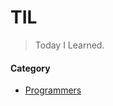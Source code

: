 # TIL

> Today I Learned.

#### Category

- [Programmers](https://github.com/easyxxu/TIL/tree/main/%ED%94%84%EB%A1%9C%EA%B7%B8%EB%9E%98%EB%A8%B8%EC%8A%A4/lv0)
